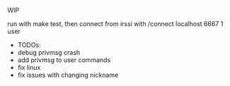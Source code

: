 WIP

run with make test, then connect from irssi with /connect localhost 6667 1 user


-  TODOs:
- debug privmsg crash 
- add privmsg to user commands
- fix linux
- fix issues with changing nickname
